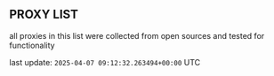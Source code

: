 ## PROXY LIST

all proxies in this list were collected from open sources and tested for functionality

last update: `2025-04-07 09:12:32.263494+00:00` UTC
